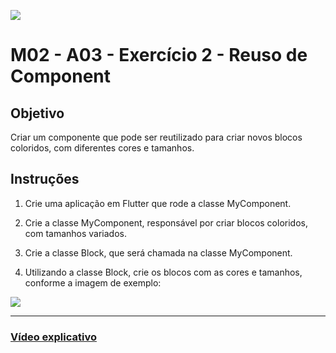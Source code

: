 ﻿![](https://i.imgur.com/xG74tOh.png)

# M02 - A03 - Exercício 2 - Reuso de Component

## Objetivo

Criar um componente que pode ser reutilizado para criar novos blocos coloridos, com diferentes cores e tamanhos.

## Instruções

1. Crie uma aplicação em Flutter que rode a classe MyComponent.

2. Crie a classe MyComponent, responsável por criar blocos coloridos, com tamanhos variados.

3. Crie a classe Block, que será chamada na classe MyComponent.

4. Utilizando a classe Block, crie os blocos com as cores e tamanhos, conforme a imagem de exemplo:

![](https://i.imgur.com/KIrhIhW.png)

---

### [Vídeo explicativo](https://drive.google.com/file/d/12bXWKZOyIfcPl1dpaMXl7e21HqBvnl2V/view?usp=sharing)

